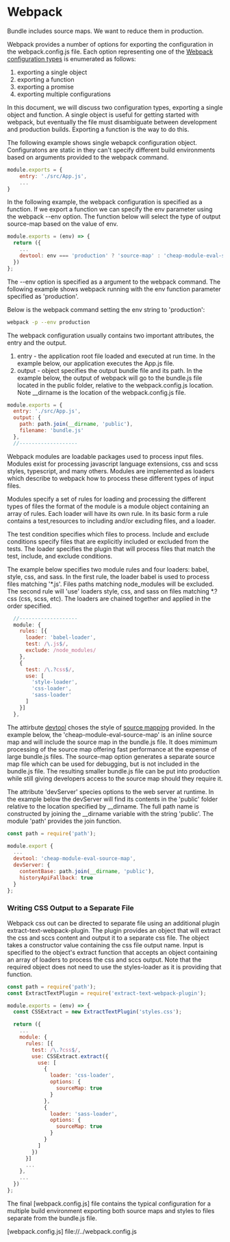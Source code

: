 
# Webpack

Bundle includes source maps. We want to reduce them in production.

Webpack provides a number of options for exporting the configuration in the webpack.config.js file. Each option representing one of the [Webpack configuration types] is enumerated as follows:

1. exporting a single object
2. exporting a function
3. exporting a promise
4. exporting multiple configurations

In this document, we will discuss two configuration types, exporting a single object and function. A single object is useful for getting started with webpack, but eventually the file must disambiguate between development and production builds. Exporting a function is the way to do this.

The following example shows single webapck configuration object. Configuratons are static in they can't specify different build environments based on arguments provided to the webpack command.

```javascript
module.exports = {
    entry: './src/App.js',
    ...
}
```

In the following example, the webpack configuration is specified as a function. If we export a function we can specify the env parameter using the webpack --env option. The function below will select the type of output source-map based on the value of env.

```javascript
module.exports = (env) => {
  return ({
    ...
    devtool: env === 'production' ? 'source-map' : 'cheap-module-eval-source-map',
  })
};
```

The --env option is specified as a argument to the webpack command. The following example shows webpack running with the env function parameter specified as 'production'.

Below is the webpack command setting the env string to 'production':
```bash
webpack -p --env production
```

The webpack configuration usually contains two important attributes, the entry and the output.

1. entry - the application root file loaded and executed at run time. In the example below, our application executes the App.js file.
2. output - object specifies the output bundle file and its path. In the example below, the output of webpack will go to the bundle.js file located in the public folder, relative to the webpack.config.js location. Note
__dirname is the location of the webpack.config.js file. 

```javascript
module.exports = {
  entry: './src/App.js',
  output: {
    path: path.join(__dirname, 'public'),
    filename: 'bundle.js'
  },
  //-------------------
```

Webpack modules are loadable packages used to process input files. Modules exist for processing javascript language extensions, css and scss styles, typescript, and many others. Modules are implemented as loaders which describe to webpack how to process these different types of input files.

Modules specify a set of rules for loading and processing the different types of files the format of the module is a module object containing an array of rules. Each loader will have its own rule. In its basic form a rule contains a test,resources to including and/or excluding files, and a loader.

The test condition specifies which files to process. Include and exclude conditions specify 
files that are explicitly included or excluded from the tests. The loader specifies the plugin that will process files that match the test, include, and exclude conditions.

The example below specifies two module rules and four loaders: babel, style, css, and sass. In the first rule, the loader babel is used to process files matching '*.js'. Files paths matching node_modules will be excluded. The second rule will 'use' loaders style, css, and sass on files matching *.?css (css, scss, etc). The loaders are chained together and applied in the order specified.
  

```javascript
  //-------------------
  module: {
    rules: [{
      loader: 'babel-loader',
      test: /\.js$/,
      exclude: /node_modules/
    },
    {
      test: /\.?css$/,
      use: [
        'style-loader',
        'css-loader',
        'sass-loader'
      ]
    }]
  },
```

  The attirbute [devtool] choses the style of [source mapping] provided. In the example below, the 'cheap-module-eval-source-map' is an inline source map and will include the source map in the bundle.js file. It does mimimum processing of the source map offering fast performance at the expense of large bundle.js files. The source-map option generates a separate source map file which can be used for debugging, but is not included
  in the bundle.js file. The resulting smaller bundle.js file can be put into production while still giving
  developers  access to the source map should they require it.

  The attribute 'devServer' species options to the web server at runtime. In the example below the devServer will find its contents in the 'public' folder relative to the location specified by __dirname. The full path name is constructed by joining the __dirname variable with the string 'public'. The module 'path' provides the join function.

```javascript
const path = require('path');

module.export {
  ...
  devtool: 'cheap-module-eval-source-map',
  devServer: {
    contentBase: path.join(__dirname, 'public'),
    historyApiFallback: true
  }
};
```
### Writing CSS Output to a Separate File

Webpack css out can be directed to separate file using an additional plugin extract-text-webpack-plugin. The plugin provides an object that will extract the css and sccs content and output it to a separate css file. The object takes a constructor value containing the css file output name. Input is specified to the object's extract function that accepts an object containing an array of loaders to process the css and sccs output. Note that the required object does not need to use the styles-loader as it is providing that function.

```javascript
const path = require('path');
const ExtractTextPlugin = require('extract-text-webpack-plugin');

module.exports = (env) => {
  const CSSExtract = new ExtractTextPlugin('styles.css');

  return ({
    ...
    module: {
      rules: [{
        test: /\.?css$/,
        use: CSSExtract.extract({
          use: [
            {
              loader: 'css-loader',
              options: {
                sourceMap: true
              }
            },
            {
              loader: 'sass-loader',
              options: {
                sourceMap: true
              }
            }
          ]
        })
      }]
      ...
    },
    ...
  })
};
```

The final [webpack.config.js] file contains the typical configuration for a multiple build environment exporting both source maps and styles to files separate from the bundle.js file.

[extract-text-webpack-plugin]: https://github.com/webpack-contrib/extract-text-webpack-plugin
[Webpack documentation website]: https://webpack.js.org
[source mapping]: https://survivejs.com/webpack/building/source-maps
[Webpack Configuration Types]: https://webpack.js.org/configuration/configuration-types
[Webpack How to Guides]: https://webpack.js.org/guides
[devtool]: https://webpack.js.org/configuration/devtool
[webpack.config.js] file://../webpack.config.js
